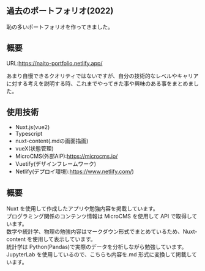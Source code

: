 ## 過去のポートフォリオ(2022)
恥の多いポートフォリオを作ってきました。

## 概要
URL:https://naito-portfolio.netlify.app/

あまり自慢できるクオリティではないですが、自分の技術的なレベルやキャリアに対する考えを説明する時、これまでやってきた事や興味のある事をまとめました。

## 使用技術
- Nuxt.js(vue2)
- Typescript
- nuxt-content(.mdの画面描画)
- vueX(状態管理)  
- MicroCMS(外部AIP):https://microcms.io/    
- Vuetify(デザインフレームワーク) 
- Netlify(デプロイ環境):https://www.netlify.com/)

## 概要
Nuxt を使用して作成したアプリや勉強内容を掲載しています。  
プログラミング関係のコンテンツ情報は MicroCMS を使用して API で取得しています。  
数学や統計学、物理の勉強内容はマークダウン形式でまとめているため、Nuxt-content を使用して表示しています。  
統計学は Python(Pandas)で実際のデータを分析しながら勉強しています。  
JupyterLab を使用しているので、こちらも内容を.md 形式に変換して掲載しています。
